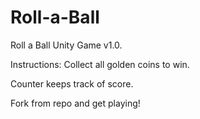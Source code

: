# Roll-a-Ball

Roll a Ball Unity Game v1.0. 

Instructions: Collect all golden coins to win.

Counter keeps track of score.

Fork from repo and get playing!
